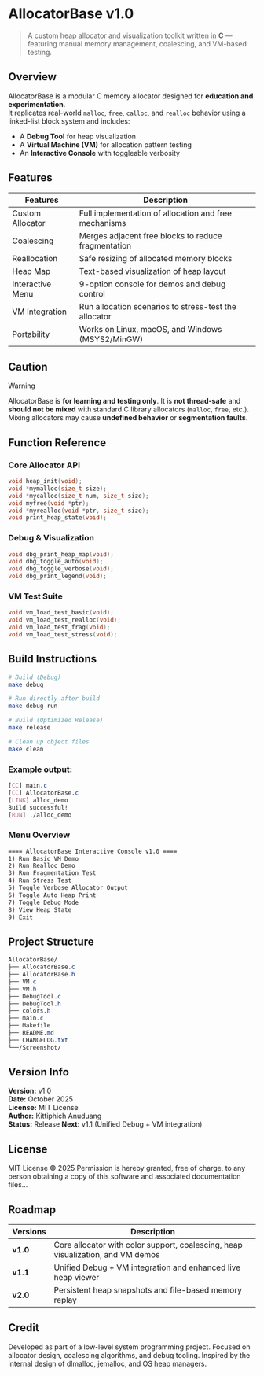# AllocatorBase v1.0
> A custom heap allocator and visualization toolkit written in **C** — featuring manual memory management, coalescing, and VM-based testing.

## Overview
AllocatorBase is a modular C memory allocator designed for **education and experimentation**.  
It replicates real-world `malloc`, `free`, `calloc`, and `realloc` behavior using a linked-list block system and includes:
- A **Debug Tool** for heap visualization
- A **Virtual Machine (VM)** for allocation pattern testing
- An **Interactive Console** with toggleable verbosity

## Features
|     Features     |                      Description                      |
|------------------|-------------------------------------------------------|
| Custom Allocator | Full implementation of allocation and free mechanisms |
| Coalescing       | Merges adjacent free blocks to reduce fragmentation   |
| Reallocation     | Safe resizing of allocated memory blocks              |
| Heap Map         | Text-based visualization of heap layout               |
| Interactive Menu | 9-option console for demos and debug control          |
| VM Integration   | Run allocation scenarios to stress-test the allocator |
| Portability      | Works on Linux, macOS, and Windows (MSYS2/MinGW)      |

## Caution
> [!warning]
> AllocatorBase is **for learning and testing only**.
> It is **not thread-safe** and **should not be mixed** with standard C library allocators (`malloc`, `free`, etc.).
> Mixing allocators may cause **undefined behavior** or **segmentation faults**.

## Function Reference

### Core Allocator API
```c
void heap_init(void);
void *mymalloc(size_t size);
void *mycalloc(size_t num, size_t size);
void myfree(void *ptr);
void *myrealloc(void *ptr, size_t size);
void print_heap_state(void);
```
### Debug & Visualization
```c
void dbg_print_heap_map(void);
void dbg_toggle_auto(void);
void dbg_toggle_verbose(void);
void dbg_print_legend(void);
```

### VM Test Suite
```c
void vm_load_test_basic(void);
void vm_load_test_realloc(void);
void vm_load_test_frag(void);
void vm_load_test_stress(void);
```

## Build Instructions
```bash
# Build (Debug)
make debug

# Run directly after build
make debug run

# Build (Optimized Release)
make release

# Clean up object files
make clean
```

### Example output:
```CSS
[CC] main.c
[CC] AllocatorBase.c
[LINK] alloc_demo
Build successful!
[RUN] ./alloc_demo
```

### Menu Overview
```bash
==== AllocatorBase Interactive Console v1.0 ====
1) Run Basic VM Demo
2) Run Realloc Demo
3) Run Fragmentation Test
4) Run Stress Test
5) Toggle Verbose Allocator Output
6) Toggle Auto Heap Print
7) Toggle Debug Mode
8) View Heap State
9) Exit
```

## Project Structure
```CSS
AllocatorBase/
├── AllocatorBase.c
├── AllocatorBase.h
├── VM.c
├── VM.h
├── DebugTool.c
├── DebugTool.h
├── colors.h
├── main.c
├── Makefile
├── README.md
├── CHANGELOG.txt
└──/Screenshot/
```

## Version Info  
**Version:** v1.0  
**Date:** October 2025  
**License:** MIT License  
**Author:** Kittiphich Anuduang  
**Status:** Release
**Next:** v1.1 (Unified Debug + VM integration)

## License
MIT License © 2025
Permission is hereby granted, free of charge, to any person obtaining a copy
of this software and associated documentation files...

## Roadmap  
| Versions |                                   Description                                   |
|----------|---------------------------------------------------------------------------------|
| **v1.0** | Core allocator with color support, coalescing, heap visualization, and VM demos |
| **v1.1** | Unified Debug + VM integration and enhanced live heap viewer                    |
| **v2.0** | Persistent heap snapshots and file-based memory replay                          |

## Credit
Developed as part of a low-level system programming project.
Focused on allocator design, coalescing algorithms, and debug tooling.
Inspired by the internal design of dlmalloc, jemalloc, and OS heap managers.
